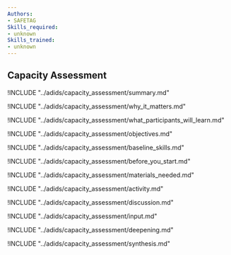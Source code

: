 ```yaml
---
Authors:
- SAFETAG
Skills_required:
- unknown
Skills_trained:
- unknown
---
```


##  Capacity Assessment

<!-- ![](images/capacity_assessment.png "") -->

!INCLUDE "../adids/capacity_assessment/summary.md"

<!-- Why The Topic Matters -->

!INCLUDE "../adids/capacity_assessment/why_it_matters.md"

<!--  What Participants Will Learn -->

!INCLUDE "../adids/capacity_assessment/what_participants_will_learn.md"

<!-- Objectives {.sidebar} -->

!INCLUDE "../adids/capacity_assessment/objectives.md"

<!-- Baseline Skills -->

!INCLUDE "../adids/capacity_assessment/baseline_skills.md"

<!-- Before you Start -->

!INCLUDE "../adids/capacity_assessment/before_you_start.md"

<!-- Materials Needed -->

!INCLUDE "../adids/capacity_assessment/materials_needed.md"

<!--Activity {.activity} -->

!INCLUDE "../adids/capacity_assessment/activity.md"

<!--Discussion -->

!INCLUDE "../adids/capacity_assessment/discussion.md"

<!-- Input -->

!INCLUDE "../adids/capacity_assessment/input.md"

<!-- Deepening -->

!INCLUDE "../adids/capacity_assessment/deepening.md"

<!--Synthesis {.synthesis} -->

!INCLUDE "../adids/capacity_assessment/synthesis.md"
